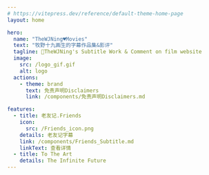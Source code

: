 ```yaml
---
# https://vitepress.dev/reference/default-theme-home-page
layout: home

hero:
  name: "TheWJNing♥️Movies"
  text: "牧野十九画生的字幕作品集&影评"
  tagline: 🚩TheWJNing's Subtitle Work & Comment on film website
  image:
    src: /logo_gif.gif
    alt: logo
  actions:
    - theme: brand
      text: 免责声明Disclaimers
      link: /components/免责声明Disclaimers.md

features:
  - title: 老友记.Friends
    icon:
      src: /Friends_icon.png
    details: 老友记字幕
    link: /components/Friends_Subtitle.md
    linkText: 查看详情
  - title: To The Art
    details: The Infinite Future
---
```

